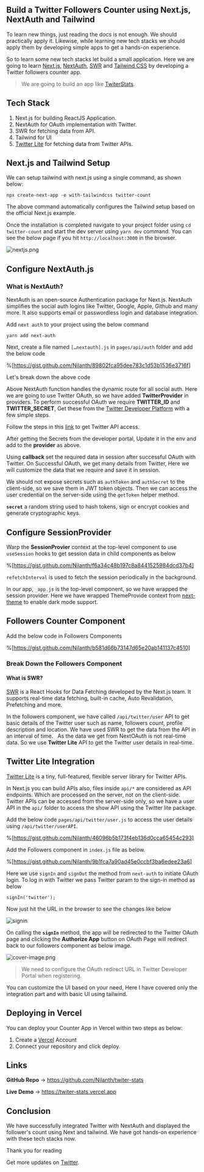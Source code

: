 ## Build a Twitter Followers Counter using Next.js, NextAuth and Tailwind

To learn new things, just reading the docs is not enough. We should practically apply it. Likewise, while learning new tech stacks we should apply them by developing simple apps to get a hands-on experience. 

So to learn some new tech stacks let build a small application. Here we are going to learn [Next.js](https://nextjs.org/docs/getting-started), [NextAuth](https://next-auth.js.org/getting-started/introduction), [SWR](https://swr.vercel.app/docs/getting-started) and [Tailwind CSS](https://tailwindcss.com/) by developing a Twitter followers counter app. 

> We are going to build an app like [TwiterStats](https://twiter-stats.vercel.app/).

## Tech Stack

1. Next.js for building ReactJS Application.
2. NextAuth for OAuth implementation with Twitter.
3. SWR for fetching data from API.
4. Tailwind for UI
5. [Twitter Lite](https://github.com/draftbit/twitter-lite) for fetching data from Twitter APIs.

## Next.js and Tailwind Setup

We can setup tailwind with next.js using a single command, as shown below:

```
npx create-next-app -e with-tailwindcss twitter-count
```

The above command automatically configures the Tailwind setup based on the official Next.js example.

Once the installation is completed navigate to your project folder using `cd twitter-count` and start the dev server using `yarn dev` command. You can see the below page if you hit `http://localhost:3000` in the browser.

![nextjs.png](https://cdn.hashnode.com/res/hashnode/image/upload/v1641041677306/WLI0jtE4Q.png)

## Configure NextAuth.js

### What is NextAuth?

NextAuth is an open-source Authentication package for Next.js. NextAuth simplifies the social auth logins like Twitter, Google, Apple, Github and many more. It also supports email or passwordless login and database integration.

Add `next auth` to your project using the below command

```
yarn add next-auth
```

Next, create a file named `[…nextauth].js` in `pages/api/auth` folder and add the below code

%[https://gist.github.com/Nilanth/89802fca95dee783c1d53b1536e3716f]

Let's break down the above code

Above NextAuth function handles the dynamic route for all social auth. Here we are going to use Twitter OAuth, so we have added **TwitterProvider** in providers. To perform successful OAuth we require **TWITTER_ID** and **TWITTER_SECRET**, Get these from the [Twitter Developer Platform](https://developer.twitter.com/en) with a few simple steps. 

Follow the steps in this [link](https://developer.twitter.com/en/docs/twitter-api/getting-started/getting-access-to-the-twitter-api) to get Twitter API access.

After getting the Secrets from the developer portal, Update it in the env and add to the **provider** as above. 

Using **callback** set the required data in session after successful OAuth with Twitter. On Successful OAuth, we get many details from Twitter, Here we will customize the data that we require and save it in session. 

We should not expose secrets such as `authToken` and `authSecret` to the client-side, so we save them in JWT token objects. Then we can access the user credential on the server-side using the `getToken` helper method.

**`secret`** a random string used to hash tokens, sign or encrypt cookies and generate cryptographic keys.

## Configure SessionProvider

Warp the **SessionProvier** context at the top-level component to use `useSession` hooks to get session data in child components as below

%[https://gist.github.com/Nilanth/f6a34c48b197c8a8441525984dcd37b4]

`refetchInterval` is used to fetch the session periodically in the background.

In our app, `_app.js` is the top-level component, so we have wrapped the session provider. Here we have wrapped ThemeProvide context from [next-theme](https://github.com/pacocoursey/next-themes) to enable dark mode support. 

## Followers Counter Component

Add the below code in Followers Components

%[https://gist.github.com/Nilanth/b581d66b73147d65e20ab141137c4510]

### Break Down the Followers Component

#### What is SWR?

[SWR](https://swr.vercel.app/docs/getting-started) is a React Hooks for Data Fetching developed by the Next.js team. It supports real-time data fetching, built-in cache, Auto Revalidation, Prefetching and more.

In the followers component, we have called `/api/twitter/user` API to get basic details of the Twitter user such as name, followers count, profile description and location. We have used SWR to get the data from the API in an interval of time.
 
As the data we get from NextOAuth is not real-time data. So we use **Twitter Lite** API to get the Twitter user details in real-time. 

## Twitter Lite Integration

[Twitter Lite](https://github.com/draftbit/twitter-lite) is a tiny, full-featured, flexible server library for Twitter APIs.

In Next.js you can build APIs also, files inside `api/*` are considered as API endpoints. Which are processed on the server, not on the client-side. Twitter APIs can be accessed from the server-side only, so we have a user API in the `api/` folder to access the show API using the Twitter lite package.

Add the below code `pages/api/twitter/user.js` to access the user details using `/api/twitter/userAPI`.

%[https://gist.github.com/Nilanth/46096b5b173f4eb136d0cca65454c293]

Add the Followers component in `index.js` file as below.

%[https://gist.github.com/Nilanth/9b1fca7a90ad45e0ccbf3ba6edee23a6]

Here we use `signIn` and `signOut` the method from `next-auth` to initiate OAuth login. To log in with Twitter we pass Twitter param to the sign-in method as below

```
signIn('twitter');
```

Now just hit the URL in the browser to see the changes like below

![signin](https://cdn.hashnode.com/res/hashnode/image/upload/v1641041767885/XFqy5y00J.png)

On calling the **`signIn`** method, the app will be redirected to the Twitter OAuth page and clicking the **Authorize App** button on OAuth Page will redirect back to our followers component as below image.

![cover-image.png](https://cdn.hashnode.com/res/hashnode/image/upload/v1641041790185/fpIqddGdJ.png)

> We need to configure the OAuth redirect URL in Twitter Developer Portal when registering.

You can customize the UI based on your need, Here I have covered only the integration part and with basic UI using tailwind.


## Deploying in Vercel

You can deploy your Counter App in Vercel within two steps as below:
1. Create a [Vercel](https://vercel.com/signup) Account
2. Connect your repository and click deploy.

## Links

**GitHub Repo** -> https://github.com/Nilanth/twiter-stats

**Live Demo** -> https://twiter-stats.vercel.app

## Conclusion

We have successfully integrated Twitter with NextAuth and displayed the follower's count using Next and tailwind. We have got hands-on experience with these tech stacks now.

Thank you for reading

Get more updates on [Twitter](https://twitter.com/Nilanth).
